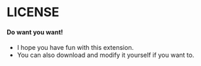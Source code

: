 # LICENSE

#### Do want you want!

- I hope you have fun with this extension.
- You can also download and modify it yourself if you want to.
